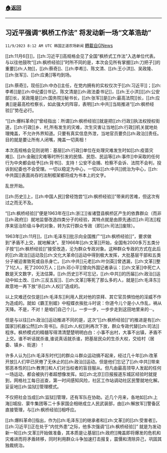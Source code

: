 ###  [:house:返回](README.md)
---


## 习近平强调“枫桥工作法” 将发动新一场“文革浩劫”
`11/9/2023 8:12 AM UTC 韩国正道农场新闻` [轉載自GNews](https://gnews.org/articles/1948147)

[[zh:11月6日]]，[[zh:习近平]]高规格会见了全国“枫桥式工作法”入选单位代表。与以往他鼓吹“[[zh:枫桥经验]]”时所不同的是，本次会见所有掌握[[zh:刀把子]]的重要[[zh:人物]]，[[zh:蔡奇]]、[[zh:李希]]、陈文清、[[zh:王小洪]]、吴政隆、[[zh:张军]]、[[zh:应勇]]等均到场。

[[zh:蔡奇]]，现任[[zh:中办]]主任，在党内拥有的实权仅次于[[zh:习近平]]；[[zh:李希]]是[[zh:中纪委]]书记，陈文清是[[zh:政法委书记]]，[[zh:王小洪]][[zh:公安部]]长，吴政隆是[[zh:国务院]]秘书长，[[zh:张军]]是[[zh:最高法院]]长，[[zh:应勇]]是最高检检察长，如此强大的阵容，表明[[zh:中共]]当局推进“[[zh:枫桥经验]]”势在必行。

  

“[[zh:爆料革命]]”曾经指出：所谓[[zh:枫桥经验]]就是把[[zh:行政]]执法权授权街道，[[zh:行政]]乡、村,所有发生的灾难，次生灾害让当地[[zh:行政]]机关就地处理掩盖，不允许外界知道。只要有真实信息外泄，当地官员要负[[zh:政治]]责任。目的就是要让所有人闭嘴，掩盖一切真相！

  

本次高规格会见则说明：基层[[zh:行政]]单位在处理灾难发生时如[[zh:疫苗灾难]]、[[zh:金融]]灾难等时所引发的民情、民怨、民运等[[zh:事件]]中采取的任何行为中央都会给予[[zh:背书]]、支持！公安不会捕、检察不会诉、法院不会判，投诉到纪委也不会受理。一切以稳定为中心，一切以[[zh:中共]]统治为中心，[[zh:中共国]]表面尚存的法制框架都将成为书本上的文字。

乱世开始。

  

[[zh:历史]]上，[[zh:中国人民]]曾经饱尝“[[zh:枫桥经验]]”带来的苦难，但这次有过之而无不及。

  

“[[zh:枫桥经验]]”便是1963年在[[zh:浙江]]省诸暨县枫桥区产生的依靠群众（而非[[zh:政府]]）就地监督改造四类分子的经验，其特点就是由原先通过[[zh:司法]]程序来惩治阶级斗争的对象，转为实行群众专政（即[[zh:司法]]废除）。

1963年[[zh:11月]]，[[zh:毛泽东]]批示向全国推广“[[zh:枫桥经验]]”，要求做到“矛盾不上交，就地解决”。至1966年[[zh:文革]]开始，全国有2000多万五类分子按“[[zh:枫桥经验]]”接受改造，沦为群众专政对象。这种群众专政的方式在此后的[[zh:政治]]运动及[[zh:文化大革命]]运动中得到极大发挥，大批基层干部和五类分子被迫害致死或自杀身亡。[[zh:中共]]元老[[zh:叶剑英]]曾透漏，[[zh:文革]]整了1亿人，死了2000万人；[[zh:邓小平]]曾向外国记者承认：[[zh:文革]]中死亡人数是天文数字，无法估算。[[zh:历史]]不可忘记，[[zh:中共]]的历届[[zh:政治]]运动中如土改、[[zh:三反五反]]、[[zh:文革]]等死了那么多的人，就是[[zh:毛泽东]]故意地一再下放“杀[[zh:人权]]”造成的。

  

以上灾难还仅仅是[[zh:毛泽东]]利用人民对他的崇拜、其它官员惧怕他的淫威不作为造成的。就如《霸王别姬》中程蝶衣挨批斗时说：你道今儿个是小人作乱，祸从天降。不是，不对！是咱们自己个儿，一步一步，一步步走到这田地里来的···。

  

但是与以往[[zh:政治]]运动推进不同的是，这次“[[zh:枫桥经验]]”的推进是有[[zh:国家]]机器公然[[zh:背书]]。杀[[zh:人权]]利再次下放，群众专政代替[[zh:司法]]程序。枫桥模式的精髓写得清清楚楚明明白白：小事不出村，大事不出镇，矛盾不上交。谁不听话就杀谁,谁说真话就杀谁，把基层民众的生杀大权，交给村（居委、镇乡、街道）！

  

许多人认为[[zh:毛泽东时代]]的群众斗群众运动搞不起来，经过几十年[[zh:改革开放]]人们早已厌倦了无休止的[[zh:政治]]运动。但是他们忘记了[[zh:中共]]带来邪恶本性的[[zh:教育]]和人们对当权者的盲目服从。但凡由最高领导人发起的任何一场运动，都会被执行者超想像发挥。如[[zh:北京]]日报报道东城区经验时就提到，网格社工每日巡查，第一时间感知风险，社区工作站调动社区民警就地化解。妥妥地[[zh:监狱]]管理模式。

不仅把社会当成[[zh:监狱]]管理，还有军队在协助。近几个月来，各地如[[zh:上海]]城投、蒙牛集团等二十多家国企相继成立人民武装部，由[[zh:解放军]]警备区直接管理，与[[zh:枫桥经验]]相呼应。

  

[[zh:爆料革命]]指出，作为[[zh:毛泽东]]的继承者和[[zh:文革]]的[[zh:受害者]]，[[zh:习近平]]正在处于“内忧外患”之际，他多次强调“[[zh:枫桥经验]]” 就是为发动新一轮[[zh:文革]]开始做准备，其本质是让基层[[zh:政府]]掩盖即将爆发的危机和灾难进而将矛盾转移，同时利用群众斗争加速打击报复，震慑和清除异己，巩固其独裁统治。
